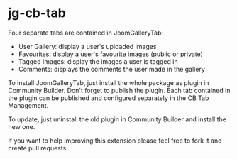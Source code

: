 jg-cb-tab
=========

Four separate tabs are contained in JoomGalleryTab:

- User Gallery: display a user's uploaded images
- Favourites: display a user's favourite images (public or private)
- Tagged Images: display the images a user is tagged in
- Comments: displays the comments the user made in the gallery

To install JoomGalleryTab, just install the whole package as plugin in Community Builder. Don't forget to publish the plugin. Each tab contained in the plugin can be published and configured separately in the CB Tab Management.

To update, just uninstall the old plugin in Community Builder and install the new one.

If you want to help improving this extension please feel free to fork it and create pull requests.